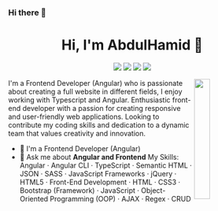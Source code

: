 ### Hi there 👋


<h1 align="center">Hi, I'm AbdulHamid 👋</h1>
<p align="center">
    <a href="https://twitter.com/PKn9HmvdSlkWpCS"><img src="https://img.shields.io/badge/twitter-%231FA1F1?style=flat&logo=twitter&logoColor=white"/></a>
    <a href="https://www.linkedin.com/in/abdulhamid-sameh-215aa6234/"><img src="https://img.shields.io/badge/linkedin-%230177B5?style=flat&logo=linkedin&logoColor=white"/></a>
    <a href="https://www.youtube.com/channel/UCpIzo3tdS8x2Uzps7D7gu0Q"><img src="https://img.shields.io/badge/youtube-%23FF0000?style=flat&logo=youtube&logoColor=white"/></a>
    <a href="https://www.instagram.com/abdul_hameed_saameh_alhindi/"><img src="https://img.shields.io/badge/instagram-%23E4415F?style=flat&logo=instagram&logoColor=white"/></a>
  </p>
  
  <img src="https://github.com/mohamedabusrea/mohamedabusrea/blob/master/profile-img.png" align="right" width="25%"/>

I'm a Frontend Developer (Angular)  who is passionate about creating a full website in different fields, I enjoy working with Typescript and Angular.
Enthusiastic front-end developer with a passion for creating responsive and user-friendly web applications. Looking to contribute my coding skills and dedication to a dynamic team that values creativity and innovation.
- 🔭 I'm a Frontend Developer (Angular)
- 💬 Ask me about **Angular and Frontend**
My Skills: Angular · Angular CLI · TypeScript · Semantic HTML · JSON · SASS · JavaScript Frameworks · jQuery · HTML5 · Front-End Development · HTML · CSS3 · Bootstrap (Framework) · JavaScript · Object-Oriented Programming (OOP) · AJAX · Regex · CRUD
